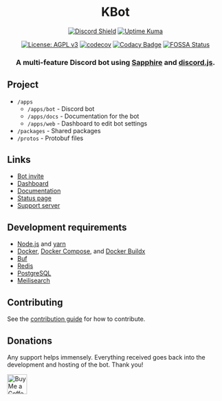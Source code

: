 <div align="center">

# KBot

[![Discord Shield](https://discordapp.com/api/guilds/953375922990506005/widget.png)](https://kbot.ca/discord)
[![Uptime Kuma](https://status.kbot.ca/api/badge/8/status?upLabel=online&downLabel=offline&label=Bot+status)](https://status.kbot.ca/status/kbot)

[![License: AGPL v3](https://img.shields.io/badge/License-AGPL_v3-blue.svg)](https://www.gnu.org/licenses/agpl-3.0)
[![codecov](https://codecov.io/gh/KBot-discord/KBot/branch/main/graph/badge.svg?token=55HGERABJ8)](https://codecov.io/gh/KBot-discord/KBot)
[![Codacy Badge](https://app.codacy.com/project/badge/Grade/b1a776ba1a064d34a1886e3c74c0cada)](https://www.codacy.com/gh/KBot-discord/KBot/dashboard?utm_source=github.com&utm_medium=referral&utm_content=KBot-discord/KBot&utm_campaign=Badge_Grade)
[![FOSSA Status](https://app.fossa.com/api/projects/git%2Bgithub.com%2FKBot-discord%2FKBot.svg?type=shield)](https://app.fossa.com/projects/git%2Bgithub.com%2FKBot-discord%2FKBot?ref=badge_shield)

### A multi-feature Discord bot using [Sapphire](https://www.sapphirejs.dev/) and [discord.js](https://discord.js.org).

</div>

## Project

- `/apps`
  - `/apps/bot` - Discord bot
  - `/apps/docs` - Documentation for the bot
  - `/apps/web` - Dashboard to edit bot settings
- `/packages` - Shared packages
- `/protos` - Protobuf files

## Links

- [Bot invite](https://discord.com/api/oauth2/authorize?client_id=918237593789947925&permissions=1376425339926&scope=bot)
- [Dashboard](https://kbot.ca/)
- [Documentation](https://docs.kbot.ca/)
- [Status page](https://status.kbot.ca/)
- [Support server](https://kbot.ca/discord)

## Development requirements

- [Node.js](https://nodejs.org/en/) and [yarn](https://yarnpkg.com/)
- [Docker](https://www.docker.com/community-edition), [Docker Compose](https://docs.docker.com/compose/install/), and [Docker Buildx](https://docs.docker.com/build/install-buildx/)
- [Buf](https://github.com/bufbuild/buf)
- [Redis](https://redis.io/)
- [PostgreSQL](https://www.postgresql.org/)
- [Meilisearch](https://www.meilisearch.com/)

## Contributing

See the [contribution guide](/.github/CONTRIBUTING.md) for how to contribute.

## Donations

Any support helps immensely. Everything received goes back into the development and hosting of the bot. Thank you!

<a href='https://ko-fi.com/killbasa' target='_blank'><img style='border:0px;height:46px;' src='https://az743702.vo.msecnd.net/cdn/kofi3.png?v=0' border='0' alt='Buy Me a Coffee at ko-fi.com' />
